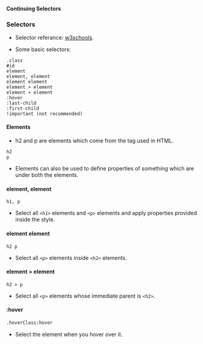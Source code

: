 #### Continuing Selectors

### Selectors

* Selector referance: [w3schools](https://www.w3schools.com/cssref/css_selectors.asp).

* Some basic selectors:
```
.class
#id
element
element, element
element element
element > element
element + element
:hover
:last-child
:first-child
!important (not recommended)
```

#### Elements
* h2 and p are elements which come from the tag used in HTML.

```
h2
p
```

* Elements can also be used to define properties of something which are under both the elements.

#### element, element
```
h1, p
```
* Select all `<h1>` elements and `<p>` elements and apply properties provided inside the style.

#### element element
```
h2 p
```
* Select all `<p>` elements inside `<h2>` elements.

#### element > element
```
h2 > p
```
* Select all `<p>` elements whose immediate parent is `<h2>`.

#### :hover
```html
.hoverClass:hover
```
* Select the element when you hover over it.